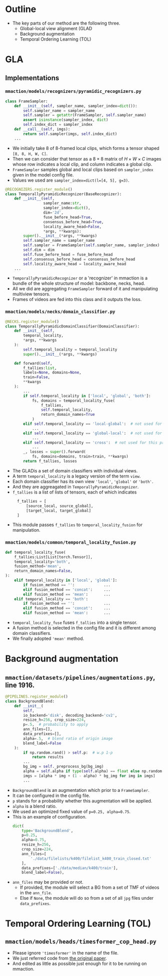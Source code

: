 # Outline
- The key parts of our method are the following three.
  - Global-local view alignment (GLAD
  - Background augmentation
  - Temporal Ordering Learning (TOL)

# GLA
## Implementations
### `mmaction/models/recognizers/pyramidic_recognizers.py`
```python
class FrameSampler:
    def __init__(self, sampler_name, sampler_index=dict()):
        self.sampler_name = sampler_name
        self.sampler = getattr(FrameSampler, self.sampler_name)
        assert isinstance(sampler_index, dict)
        self.index_dict = sampler_index
    def __call__(self, imgs):
        return self.sampler(imgs, self.index_dict)
    ...
```
- We initially take 8 of 8-framed local clips, which forms a tensor shaped `[8, 8, H, W, C]`.
- Then we can consider that tensor as a $8 \times 8$ matrix of $H \times W \times C$ images whose row indicates a local clip, and column indicates a global clip.
- `FrameSampler` samples global and local clips based on `sampler_index` given in the model config file.
- Values we used are `sampler_index=dict(l=[4, 5], g=3)`.

```python
@RECOGNIZERS.register_module()
class TemporallyPyramidicRecognizer(BaseRecognizer):
    def __init__(self,
                 sampler_name:str,
                 sampler_index=dict(),
                 dim='2d',
                 fuse_before_head=True,
                 consensus_before_head=True,
                 locality_aware_head=False,
                 *args, **kwargs):
        super().__init__(*args, **kwargs)
        self.sampler_name = sampler_name
        self.sampler = FrameSampler(self.sampler_name, sampler_index)
        self.dim = dim
        self.fuse_before_head = fuse_before_head
        self.consensus_before_head = consensus_before_head
        self.locality_aware_head = locality_aware_head
    ...
```
- `TemporallyPyramidicRecognizer` or a 'recognizer' in mmaction is a bundle of the whole structure of model: backbone, necks, head.
- All we did are aggregating `FrameSampler` forward of it and manipulating multiview tensors.
- Frames of videos are fed into this class and it outputs the loss.

### `mmaction/models/necks/domain_classifier.py`
```python
@NECKS.register_module()
class TemporallyPyramidicDomainClassifier(DomainClassifier):
    def __init__(self,
        temporal_locality,
        *args, **kwargs
    ):
        self.temporal_locality = temporal_locality
        super().__init__(*args, **kwargs)

    def forward(self,
        f_tallies:list,
        labels=None, domains=None,
        train=False,
        **kwargs
    ):
        ...
        if self.temporal_locality in ['local', 'global', 'both']:
            fs, domains = temporal_locality_fuse(
                f_tallies,
                self.temporal_locality,
                return_domain_names=True
            )
        elif self.temporal_locality == 'local-global':  # not used for this project
            ...
        elif self.temporal_locality == 'global-local':  # not used for this project
            ...
        elif self.temporal_locality == 'cross':  # not used for this project
            ...
        _, losses = super().forward(
            fs, domains=domains, train=train, **kwargs)
        return f_tallies, losses
```
- The GLADis a set of domain classifiers with individual views.
- A term `temporal_locality` is a legacy version of the term `view`.
- Each domain classifier has its own view `'local'`, `'global'` or `'both'`.
- And they are aggreagated in `TemporallyPyramidicRecognizer`.
- `f_tallies` is a list of lists of tensors, each of which indicates
  ```python
    f_tallies = [
        [source_local, source_global],
        [target_local, target_global]
    ]
  ```
- This module passes `f_tallies` to `temporal_locality_fusion` for manipulation.

### `mmaction/models/common/temporal_locality_fusion.py`
```python
def temporal_locality_fuse(
    f_tallies:List[List[torch.Tensor]],
    temporal_locality='both',
    fusion_method='mean',
    return_domain_names=False,
):
    elif temporal_locality in ['local', 'global']:
        if fusion_method == '':             ...
        elif fusion_method == 'concat':     ...
        elif fusion_method == 'mean':       ...
    elif temporal_locality == 'both':
        if fusion_method == '':             ...
        elif fusion_method == 'concat':     ...
        elif fusion_method == 'mean':       ...
```
- `temporal_locality_fuse` fuses `f_tallies` into a single tensor.
- A fusion method is selected in the config file and it is different among domain classifiers.
- We finally adopted `'mean'` method.


# Background augmentation
## `mmaction/datasets/pipelines/augmentations.py`, line 1916.
```python
@PIPELINES.register_module()
class BackgroundBlend:
    def __init__(
        self,
        io_backend='disk', decoding_backend='cv2',
        resize_h=256, crop_size=224,
        p=.5,  # probability to apply
        ann_files=[],
        data_prefixes=[],
        alpha=.5,  # blend ratio of origin image
        blend_label=False
    ):
        if np.random.rand() > self.p:  # w.p 1-p
            return results
        ...
        bg_img = self._preprocess_bg(bg_img)
        alpha = self.alpha if type(self.alpha) == float else np.random.rand()
        imgs = [alpha * img + (1 - alpha) * bg_img for img in imgs]
        ...
```
- `BackgroundBlend` is an augmentation which prior to a `FrameSampler`.
- It can be configured in the config file.
- `p` stands for a probability whether this augmentation will be applied.
- `alpha` is a blend ratio.
- We used an optimized fixed value of `p=0.25, alpha=0.75`.
- This is an example of configuration.
    ```python
    dict(
        type='BackgroundBlend',
        p=0.25,
        alpha=0.75,
        resize_h=256,
        crop_size=224,
        ann_files=[
            './data/filelists/k400/filelist_k400_train_closed.txt'
        ],
        data_prefixes=['./data/median/k400/train'],
        blend_label=False),
    ```
- `ann_files` may be provided or not.
  - If provided, the module will select a BG from a set of TMF of videos in the `ann_file`.
  - Else if `None`, the module will do so from a set of all `jpg` files under `data_prefixes`.


# Temporal Ordering Learning (TOL)
## `mmaction/models/heads/timesformer_cop_head.py`
- Please ignore `'timesformer'` in the name of the file.
- We just referred code from [the original paper](https://github.com/xudejing/video-clip-order-prediction/blob/master/models/vcopn.py).
- And edited as little as possible just enough for it to be running on mmaction.
